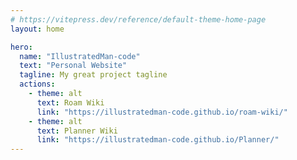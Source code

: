 ```yaml
---
# https://vitepress.dev/reference/default-theme-home-page
layout: home

hero:
  name: "IllustratedMan-code"
  text: "Personal Website"
  tagline: My great project tagline
  actions:
    - theme: alt
      text: Roam Wiki
      link: "https://illustratedman-code.github.io/roam-wiki/"
    - theme: alt
      text: Planner Wiki
      link: "https://illustratedman-code.github.io/Planner/"
---
```

